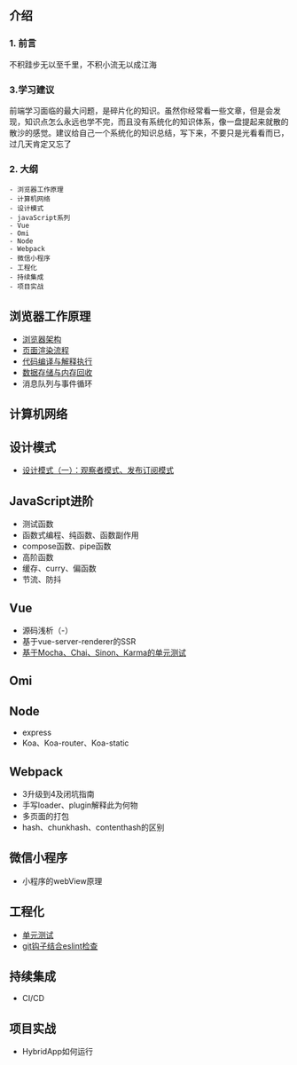 ## 介绍
### 1. 前言
  不积跬步无以至千里，不积小流无以成江海
### 3.学习建议
  前端学习面临的最大问题，是碎片化的知识。虽然你经常看一些文章，但是会发现，知识点怎么永远也学不完，而且没有系统化的知识体系，像一盘提起来就散的散沙的感觉。建议给自己一个系统化的知识总结，写下来，不要只是光看看而已，过几天肯定又忘了
### 2. 大纲
```
- 浏览器工作原理
- 计算机网络
- 设计模式
- javaScript系列
- Vue
- Omi
- Node
- Webpack
- 微信小程序
- 工程化
- 持续集成
- 项目实战
```

## 浏览器工作原理
 - [浏览器架构](https://github.com/Joon-Wang/Joon-Wang.github.io/issues/1)
 - [页面渲染流程](https://github.com/Joon-Wang/Joon-Wang.github.io/issues/2)
 - [代码编译与解释执行](https://github.com/Joon-Wang/Joon-Wang.github.io/issues/3)
 - [数据存储与内存回收](https://github.com/Joon-Wang/Joon-Wang.github.io/issues/4)
 - 消息队列与事件循环
 
## 计算机网络
## 设计模式
 - [设计模式（一）：观察者模式、发布订阅模式](https://github.com/Joon-Wang/Joon-Wang.github.io/issues/6)
## JavaScript进阶
 - 测试函数
 - 函数式编程、纯函数、函数副作用
 - compose函数、pipe函数
 - 高阶函数
 - 缓存、curry、偏函数
 - 节流、防抖

## Vue
 - 源码浅析（-）
 - 基于vue-server-renderer的SSR
 - [基于Mocha、Chai、Sinon、Karma的单元测试](https://github.com/Joon-Wang/Joon-Wang.github.io/issues/7)
## Omi
## Node
 - express
 - Koa、Koa-router、Koa-static
## Webpack
 - 3升级到4及闭坑指南
 - 手写loader、plugin解释此为何物
 - 多页面的打包
 - hash、chunkhash、contenthash的区别
## 微信小程序
 - 小程序的webView原理
## 工程化
 - [单元测试](https://github.com/Joon-Wang/Joon-Wang.github.io/issues/5)
 - [git钩子结合eslint检查](https://github.com/Joon-Wang/Joon-Wang.github.io/issues/8)
## 持续集成
 - CI/CD
## 项目实战
 - HybridApp如何运行
